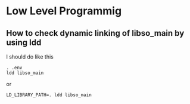 # Low Level Programmig

## How to check dynamic linking of libso_main by using ldd

I should do like this

```
. .env
ldd libso_main
```

or

```
LD_LIBRARY_PATH=. ldd libso_main
```
